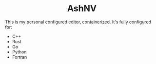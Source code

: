 # <center>AshNV</center>

This is my personal configured editor, containerized. It's fully configured for:
* C++
* Rust
* Go
* Python
* Fortran
